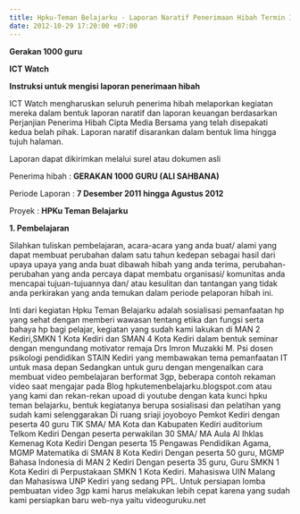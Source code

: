 ```yaml
---
title: Hpku-Teman Belajarku - Laporan Naratif Penerimaan Hibah Termin I
date: 2012-10-29 17:20:00 +07:00
---
```


**Gerakan 1000 guru**

**ICT Watch**

**Instruksi untuk mengisi laporan penerimaan hibah**

ICT Watch mengharuskan seluruh penerima hibah melaporkan kegiatan mereka dalam bentuk laporan naratif dan laporan keuangan berdasarkan Perjanjian Penerima Hibah Cipta Media Bersama yang telah disepakati kedua belah pihak. Laporan naratif disarankan dalam bentuk lima hingga tujuh halaman.

Laporan dapat dikirimkan melalui surel atau dokumen asli

Penerima hibah	     :	**GERAKAN 1000 GURU (ALI SAHBANA)**

Periode Laporan	     :	**7 Desember 2011 hingga Agustus 2012**

Proyek	             :  **HPKu Teman Belajarku**

**1. Pembelajaran**

  Silahkan tuliskan pembelajaran, acara-acara yang anda buat/ alami yang dapat membuat perubahan dalam satu tahun kedepan sebagai hasil dari upaya upaya yang anda buat dibawah hibah yang anda terima, perubahan-perubahan yang anda percaya dapat membatu organisasi/ komunitas anda mencapai tujuan-tujuannya dan/ atau kesulitan dan tantangan yang tidak anda perkirakan yang anda temukan dalam periode pelaporan hibah ini.

Inti dari kegiatan Hpku Teman Belajarku adalah sosialisasi pemanfaatan hp yang sehat dengan memberi wawasan tentang etika dan fungsi serta bahaya hp bagi pelajar, kegiatan yang sudah kami lakukan di MAN 2 Kediri,SMKN 1 Kota Kediri dan SMAN 4 Kota Kediri dalam bentuk seminar dengan mengundang motivator remaja Drs Imron Muzakki M. Psi dosen psikologi pendidikan STAIN Kediri yang membawakan tema pemanfaatan IT untuk masa depan
Sedangkan untuk guru dengan mengenalkan cara membuat video pembelajaran berformat 3gp, beberapa contoh rekaman video saat mengajar pada Blog hpkutemenbelajarku.blogspot.com atau yang kami dan rekan-rekan upoad di youtube dengan kata kunci hpku teman belajarku, bentuk kegiatanya berupa sosialisasi dan pelatihan yang sudah kami selenggarakan
Di ruang sriaji joyoboyo Pemkot Kediri dengan peserta 40 guru TIK SMA/ MA Kota dan Kabupaten Kediri auditorium Telkom Kediri
Dengan peserta perwakilan 30 SMA/ MA Aula Al Ihklas Kemenag Kota Kediri
Dengan peserta 15 Pengawas Pendidikan Agama, MGMP Matematika di SMAN 8 Kota Kediri
Dengan peserta 50 guru, MGMP Bahasa Indonesia di MAN 2 Kediri
Dengan peserta 35 guru, Guru SMKN 1 Kota Kediri di Perpustakaan SMKN 1 Kota Kediri.
Mahasiswa UIN Malang dan Mahasiswa UNP Kediri yang sedang PPL.
Untuk persiapan lomba pembuatan video 3gp kami harus melakukan lebih cepat karena yang sudah kami persiapkan baru web-nya yaitu videoguruku.net